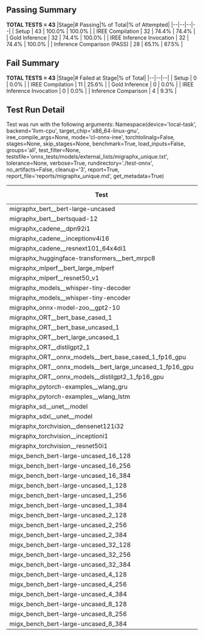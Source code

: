 ## Passing Summary

**TOTAL TESTS = 43**
|Stage|# Passing|% of Total|% of Attempted|
|--|--|--|--|
| Setup | 43 | 100.0% | 100.0% |
| IREE Compilation | 32 | 74.4% | 74.4% |
| Gold Inference | 32 | 74.4% | 100.0% |
| IREE Inference Invocation | 32 | 74.4% | 100.0% |
| Inference Comparison (PASS) | 28 | 65.1% | 87.5% |
## Fail Summary

**TOTAL TESTS = 43**
|Stage|# Failed at Stage|% of Total|
|--|--|--|
| Setup | 0 | 0.0% |
| IREE Compilation | 11 | 25.6% |
| Gold Inference | 0 | 0.0% |
| IREE Inference Invocation | 0 | 0.0% |
| Inference Comparison | 4 | 9.3% |
## Test Run Detail
Test was run with the following arguments:
Namespace(device='local-task', backend='llvm-cpu', target_chip='x86_64-linux-gnu', iree_compile_args=None, mode='cl-onnx-iree', torchtolinalg=False, stages=None, skip_stages=None, benchmark=True, load_inputs=False, groups='all', test_filter=None, testsfile='onnx_tests/models/external_lists/migraphx_unique.txt', tolerance=None, verbose=True, rundirectory='./test-onnx', no_artifacts=False, cleanup='3', report=True, report_file='reports/migraphx_unique.md', get_metadata=True)

| Test | Exit Status | Mean Benchmark Time (ms) | Notes |
|--|--|--|--|
| migraphx_bert__bert-large-uncased | PASS | 363.6261092809339 | |
| migraphx_bert__bertsquad-12 | compilation | None | |
| migraphx_cadene__dpn92i1 | PASS | 167.50472970306873 | |
| migraphx_cadene__inceptionv4i16 | PASS | 5493.817115202546 | |
| migraphx_cadene__resnext101_64x4di1 | PASS | 316.7577682373424 | |
| migraphx_huggingface-transformers__bert_mrpc8 | PASS | 392.5602816355725 | |
| migraphx_mlperf__bert_large_mlperf | Numerics | 431.17555556818843 | |
| migraphx_mlperf__resnet50_v1 | PASS | 100.58212320187262 | |
| migraphx_models__whisper-tiny-decoder | PASS | 65.07200564913175 | |
| migraphx_models__whisper-tiny-encoder | Numerics | 206.9503387643231 | |
| migraphx_onnx-model-zoo__gpt2-10 | compilation | None | |
| migraphx_ORT__bert_base_cased_1 | compilation | None | |
| migraphx_ORT__bert_base_uncased_1 | compilation | None | |
| migraphx_ORT__bert_large_uncased_1 | compilation | None | |
| migraphx_ORT__distilgpt2_1 | compilation | None | |
| migraphx_ORT__onnx_models__bert_base_cased_1_fp16_gpu | compilation | None | |
| migraphx_ORT__onnx_models__bert_large_uncased_1_fp16_gpu | compilation | None | |
| migraphx_ORT__onnx_models__distilgpt2_1_fp16_gpu | compilation | None | |
| migraphx_pytorch-examples__wlang_gru | PASS | 59.23341199134787 | |
| migraphx_pytorch-examples__wlang_lstm | PASS | 24.53574969300202 | |
| migraphx_sd__unet__model | import_model | None | |
| migraphx_sdxl__unet__model | import_model | None | |
| migraphx_torchvision__densenet121i32 | PASS | 1629.7042292232316 | |
| migraphx_torchvision__inceptioni1 | PASS | 190.5223180850347 | |
| migraphx_torchvision__resnet50i1 | PASS | 83.96115689538419 | |
| migx_bench_bert-large-uncased_16_128 | PASS | 1544.090717099607 | |
| migx_bench_bert-large-uncased_16_256 | PASS | 5327.524985497196 | |
| migx_bench_bert-large-uncased_16_384 | Numerics | 9602.370958775282 | |
| migx_bench_bert-large-uncased_1_128 | PASS | 193.70536669157445 | |
| migx_bench_bert-large-uncased_1_256 | PASS | 252.39493273612524 | |
| migx_bench_bert-large-uncased_1_384 | PASS | 387.59527324388426 | |
| migx_bench_bert-large-uncased_2_128 | PASS | 242.2301565400428 | |
| migx_bench_bert-large-uncased_2_256 | PASS | 434.51315475006896 | |
| migx_bench_bert-large-uncased_2_384 | PASS | 659.1700225447614 | |
| migx_bench_bert-large-uncased_32_128 | PASS | 5038.226319476962 | |
| migx_bench_bert-large-uncased_32_256 | PASS | 14164.952570262054 | |
| migx_bench_bert-large-uncased_32_384 | Numerics | 23578.720076630514 | |
| migx_bench_bert-large-uncased_4_128 | PASS | 500.50653144717216 | |
| migx_bench_bert-large-uncased_4_256 | PASS | 795.9008198231459 | |
| migx_bench_bert-large-uncased_4_384 | PASS | 1262.8607967247565 | |
| migx_bench_bert-large-uncased_8_128 | PASS | 772.7690851315856 | |
| migx_bench_bert-large-uncased_8_256 | PASS | 1723.6333790545661 | |
| migx_bench_bert-large-uncased_8_384 | PASS | 3463.93416604648 | |
